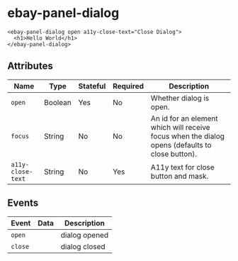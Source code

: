 # ebay-panel-dialog

```marko
<ebay-panel-dialog open a11y-close-text="Close Dialog">
  <h1>Hello World</h1>
</ebay-panel-dialog>
```

##

## Attributes

Name | Type | Stateful | Required | Description
--- | --- | --- | --- | ---
`open` | Boolean | Yes | No | Whether dialog is open.
`focus` | String | No | No | An id for an element which will receive focus when the dialog opens (defaults to close button).
`a11y-close-text` | String | No | Yes | A11y text for close button and mask.

## Events

Event | Data | Description
--- | --- | ---
`open` |  | dialog opened
`close` |  | dialog closed
